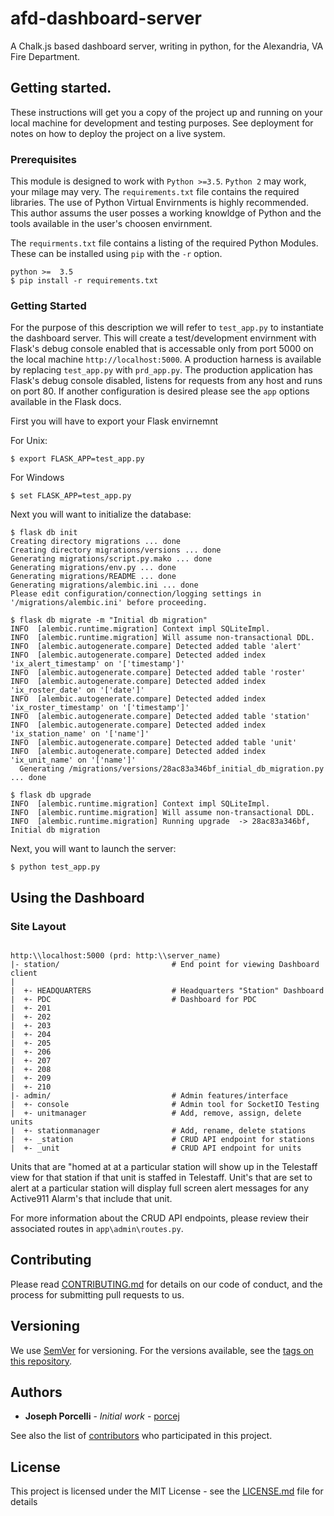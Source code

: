 # afd-dashboard-server

A Chalk.js based dashboard server, writing in python, for the Alexandria, VA Fire Department.

## Getting started.

These instructions will get you a copy of the project up and running on your local machine for development and testing purposes. See deployment for notes on how to deploy the project on a live system.

### Prerequisites

This module is designed to work with `Python >=3.5`.  `Python 2` may work, your milage may very.  The `requirements.txt` file contains the required libraries.  The use of Python Virtual Envirnments is highly recommended.  This author assums the user posses a working knowldge of Python and the tools available in the user's choosen envirnment.

The `requirments.txt` file contains a listing of the required Python Modules.  These can be installed using `pip` with the `-r` option.

```
python >=  3.5
$ pip install -r requirements.txt
```

### Getting Started

For the purpose of this description we will refer to `test_app.py` to instantiate the dashboard server.  This will create a test/development envirnment with Flask's debug console enabled that is accessable only from port 5000 on the local machine `http://localhost:5000`.  A production harness is available by replacing `test_app.py` with `prd_app.py`.  The production application has Flask's debug console disabled, listens for requests from any host and runs on port 80.  If another configuration is desired please see the `app` options available in the Flask docs. 

First you will have to export your Flask envirnemnt 

For Unix:
```
$ export FLASK_APP=test_app.py
```

For Windows
```
$ set FLASK_APP=test_app.py
```


Next you will want to initialize the database:
```
$ flask db init
Creating directory migrations ... done
Creating directory migrations/versions ... done
Generating migrations/script.py.mako ... done
Generating migrations/env.py ... done
Generating migrations/README ... done
Generating migrations/alembic.ini ... done
Please edit configuration/connection/logging settings in '/migrations/alembic.ini' before proceeding.

$ flask db migrate -m "Initial db migration"
INFO  [alembic.runtime.migration] Context impl SQLiteImpl.
INFO  [alembic.runtime.migration] Will assume non-transactional DDL.
INFO  [alembic.autogenerate.compare] Detected added table 'alert'
INFO  [alembic.autogenerate.compare] Detected added index 'ix_alert_timestamp' on '['timestamp']'
INFO  [alembic.autogenerate.compare] Detected added table 'roster'
INFO  [alembic.autogenerate.compare] Detected added index 'ix_roster_date' on '['date']'
INFO  [alembic.autogenerate.compare] Detected added index 'ix_roster_timestamp' on '['timestamp']'
INFO  [alembic.autogenerate.compare] Detected added table 'station'
INFO  [alembic.autogenerate.compare] Detected added index 'ix_station_name' on '['name']'
INFO  [alembic.autogenerate.compare] Detected added table 'unit'
INFO  [alembic.autogenerate.compare] Detected added index 'ix_unit_name' on '['name']'
  Generating /migrations/versions/28ac83a346bf_initial_db_migration.py ... done

$ flask db upgrade
INFO  [alembic.runtime.migration] Context impl SQLiteImpl.
INFO  [alembic.runtime.migration] Will assume non-transactional DDL.
INFO  [alembic.runtime.migration] Running upgrade  -> 28ac83a346bf, Initial db migration
```

Next, you will want to launch the server:
```
$ python test_app.py
```


## Using the Dashboard

### Site Layout
```

http:\\localhost:5000 (prd: http:\\server_name)
|- station/                         # End point for viewing Dashboard client
|
|  +- HEADQUARTERS                  # Headquarters "Station" Dashboard
|  +- PDC                           # Dashboard for PDC
|  +- 201
|  +- 202
|  +- 203
|  +- 204
|  +- 205
|  +- 206
|  +- 207
|  +- 208
|  +- 209
|  +- 210
|- admin/                           # Admin features/interface
|  +- console                       # Admin tool for SocketIO Testing
|  +- unitmanager                   # Add, remove, assign, delete units
|  +- stationmanager                # Add, rename, delete stations
|  +- _station                      # CRUD API endpoint for stations
|  +- _unit                         # CRUD API endpoint for units

```


Units that are "homed at at a particular station will show up in the Telestaff view for that station if that unit is staffed in Telestaff.  Unit's that are set to alert at a particular station will display full screen alert messages for any Active911 Alarm's that include that unit.

For more information about the CRUD API endpoints, please review their associated routes in `app\admin\routes.py`.

## Contributing

Please read [CONTRIBUTING.md](https://gist.github.com/porcej/cc71497a2b455f27bca8c879731e68dc) for details on our code of conduct, and the process for submitting pull requests to us.

## Versioning

We use [SemVer](http://semver.org/) for versioning. For the versions available, see the [tags on this repository](https://github.com/porcej/a911_bridge/tags). 

## Authors

* **Joseph Porcelli** - *Initial work* - [porcej](https://github.com/porcej)

See also the list of [contributors](https://github.com/porcej/a911_bridge/contributors) who participated in this project.

## License

This project is licensed under the MIT License - see the [LICENSE.md](LICENSE.md) file for details

